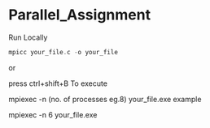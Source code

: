 # Parallel_Assignment

Run Locally
```c
mpicc your_file.c -o your_file
```

or

press ctrl+shift+B
To execute

mpiexec -n (no. of processes eg.8) your_file.exe
example

mpiexec -n 6 your_file.exe
